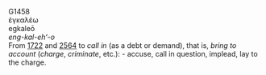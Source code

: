 <body>
  <p>G1458<br>  ἐγκαλέω  <br> egkaleō  <br><i>eng-kal-eh‘-o </i><br>From <a href="g1722.htm">1722</a> and <a href="g2564.htm">2564</a>  to <i>call</i> <i>in</i> (as a debt or demand), that is, <i>bring</i> <i>to</i> <i>account</i> (<i>charge</i>, <i>criminate</i>, etc.): - accuse, call in question, implead, lay to the charge.<br></p>
 </body>